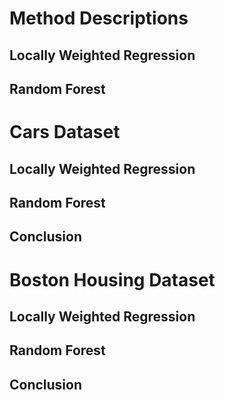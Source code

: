 # Method Descriptions

## Locally Weighted Regression

## Random Forest

# Cars Dataset

## Locally Weighted Regression

## Random Forest

## Conclusion

# Boston Housing Dataset

## Locally Weighted Regression

## Random Forest

## Conclusion

